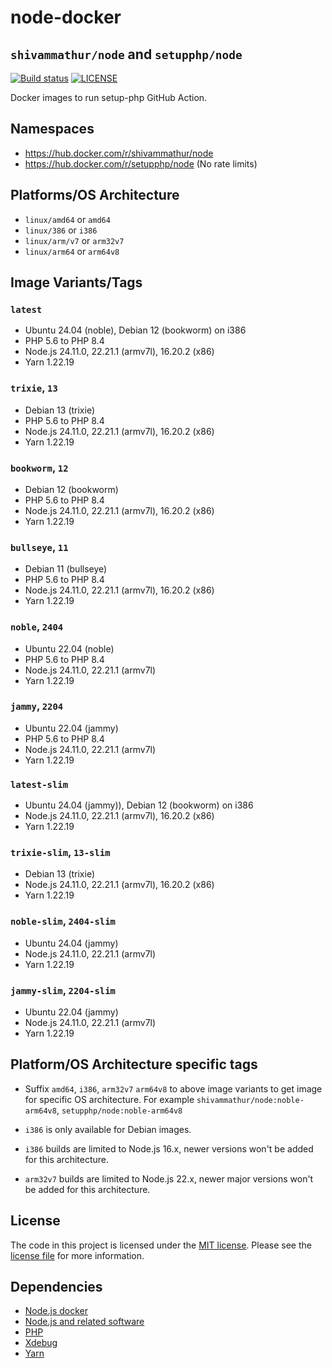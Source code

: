 # node-docker 
## `shivammathur/node` and `setupphp/node`

<a href="https://github.com/shivammathur/node-docker" title="Docker images to run setup-php GitHub Action"><img alt="Build status" src="https://github.com/shivammathur/node-docker/workflows/Build/badge.svg"></a>
<a href="https://github.com/shivammathur/node-docker/blob/main/LICENSE" title="license"><img alt="LICENSE" src="https://img.shields.io/badge/license-MIT-428f7e.svg"></a>

Docker images to run setup-php GitHub Action.

## Namespaces

- https://hub.docker.com/r/shivammathur/node
- https://hub.docker.com/r/setupphp/node (No rate limits)

## Platforms/OS Architecture

- `linux/amd64` or `amd64`
- `linux/386` or `i386`
- `linux/arm/v7` or `arm32v7`
- `linux/arm64` or `arm64v8`

## Image Variants/Tags

### `latest`

- Ubuntu 24.04 (noble), Debian 12 (bookworm) on i386
- PHP 5.6 to PHP 8.4
- Node.js 24.11.0, 22.21.1 (armv7l), 16.20.2 (x86)
- Yarn 1.22.19

### `trixie`, `13`

- Debian 13 (trixie)
- PHP 5.6 to PHP 8.4
- Node.js 24.11.0, 22.21.1 (armv7l), 16.20.2 (x86)
- Yarn 1.22.19

### `bookworm`, `12`

- Debian 12 (bookworm)
- PHP 5.6 to PHP 8.4
- Node.js 24.11.0, 22.21.1 (armv7l), 16.20.2 (x86)
- Yarn 1.22.19

### `bullseye`, `11`

- Debian 11 (bullseye)
- PHP 5.6 to PHP 8.4
- Node.js 24.11.0, 22.21.1 (armv7l), 16.20.2 (x86)
- Yarn 1.22.19

### `noble`, `2404`

- Ubuntu 22.04 (noble)
- PHP 5.6 to PHP 8.4
- Node.js 24.11.0, 22.21.1 (armv7l)
- Yarn 1.22.19

### `jammy`, `2204`

- Ubuntu 22.04 (jammy)
- PHP 5.6 to PHP 8.4
- Node.js 24.11.0, 22.21.1 (armv7l)
- Yarn 1.22.19

### `latest-slim`

- Ubuntu 24.04 (jammy)), Debian 12 (bookworm) on i386
- Node.js 24.11.0, 22.21.1 (armv7l), 16.20.2 (x86)
- Yarn 1.22.19

### `trixie-slim`, `13-slim`

- Debian 13 (trixie)
- Node.js 24.11.0, 22.21.1 (armv7l), 16.20.2 (x86)
- Yarn 1.22.19

### `noble-slim`, `2404-slim`

- Ubuntu 24.04 (jammy)
- Node.js 24.11.0, 22.21.1 (armv7l)
- Yarn 1.22.19

### `jammy-slim`, `2204-slim`

- Ubuntu 22.04 (jammy)
- Node.js 24.11.0, 22.21.1 (armv7l)
- Yarn 1.22.19

## Platform/OS Architecture specific tags

- Suffix `amd64`, `i386`, `arm32v7` `arm64v8` to above image variants to get image for specific OS architecture.
For example `shivammathur/node:noble-arm64v8`, `setupphp/node:noble-arm64v8`

- `i386` is only available for Debian images.
- `i386` builds are limited to Node.js 16.x, newer versions won't be added for this architecture.
- `arm32v7` builds are limited to Node.js 22.x, newer major versions won't be added for this architecture.

## License

The code in this project is licensed under the [MIT license](http://choosealicense.com/licenses/mit/).
Please see the [license file](LICENSE) for more information.

## Dependencies
- [Node.js docker](https://github.com/nodejs/docker-node/blob/master/LICENSE)
- [Node.js and related software](https://github.com/nodejs/node/blob/master/LICENSE)
- [PHP](https://github.com/php/php-src/blob/master/LICENSE)
- [Xdebug](https://github.com/xdebug/xdebug/blob/master/LICENSE)
- [Yarn](https://github.com/yarnpkg/yarn/blob/master/LICENSE)
